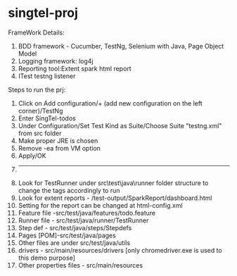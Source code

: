 # singtel-proj
FrameWork Details:
1. BDD framework - Cucumber, TestNg, Selenium with Java, Page Object Model
2. Logging framework: log4j
3. Reporting tool:Extent spark html report
4. ITest testng listener

Steps to run the prj:
1. Click on  Add configuration/+ (add new configuration on the left corner)/TestNg
2. Enter SingTel-todos
3. Under Configuration/Set Test Kind  as Suite/Choose Suite "testng.xml" from src folder
4. Make proper JRE is chosen
5. Remove -ea from VM option
6. Apply/OK
7. ----------
9. Look for TestRunner under src\test\java\runner folder structure to change the tags accordingly to run 
10. Look for extent reports  - /test-output/SparkReport/dashboard.html
11. Setting for the report can be changed at html-config.xml
12. Feature file -src/test/java/features/todo.feature
13. Runner file - src/test/java/runner/TestRunner
14. Step def - src/test/java/steps/Stepdefs
15. Pages [POM]-src/test/java/pages
16. Other files are under src/test/java/utils
17. drivers - src/main/resources/drivers [only chromedriver.exe is used to this demo purpose]
18. Other properties files - src/main/resources



